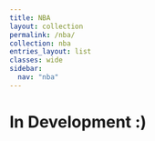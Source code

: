 ```yaml
---
title: NBA
layout: collection
permalink: /nba/
collection: nba
entries_layout: list
classes: wide
sidebar:
  nav: "nba"
---
```



# In Development :)
